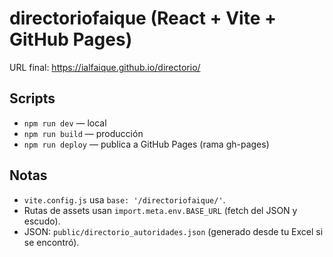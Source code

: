 # directoriofaique (React + Vite + GitHub Pages)

URL final: https://ialfaique.github.io/directorio/
## Scripts
- `npm run dev` — local
- `npm run build` — producción
- `npm run deploy` — publica a GitHub Pages (rama gh-pages)

## Notas
- `vite.config.js` usa `base: '/directoriofaique/'`.
- Rutas de assets usan `import.meta.env.BASE_URL` (fetch del JSON y escudo).
- JSON: `public/directorio_autoridades.json` (generado desde tu Excel si se encontró).
